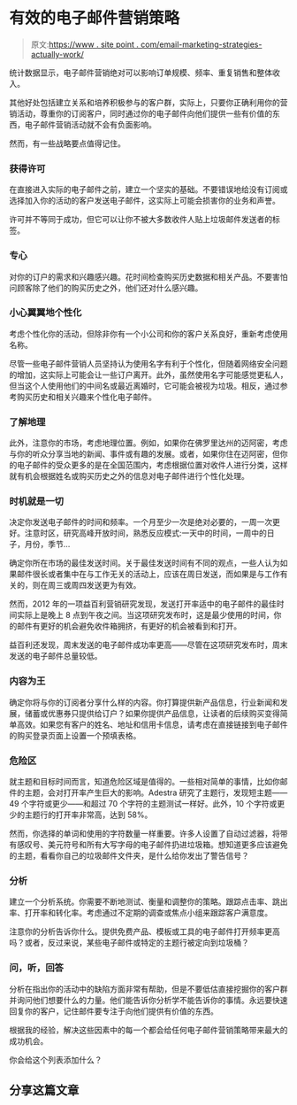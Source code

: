 # 有效的电子邮件营销策略

> 原文:[https://www . site point . com/email-marketing-strategies-actually-work/](https://www.sitepoint.com/email-marketing-strategies-actually-work/)

统计数据显示，电子邮件营销绝对可以影响订单规模、频率、重复销售和整体收入。

其他好处包括建立关系和培养积极参与的客户群，实际上，只要你正确利用你的营销活动，尊重你的订阅客户，同时通过你的电子邮件向他们提供一些有价值的东西，电子邮件营销活动就不会有负面影响。

然而，有一些战略要点值得记住。

### 获得许可

在直接进入实际的电子邮件之前，建立一个坚实的基础。不要错误地给没有订阅或选择加入你的活动的客户发送电子邮件，这实际上可能会损害你的业务和声誉。

许可并不等同于成功，但它可以让你不被大多数收件人贴上垃圾邮件发送者的标签。

### 专心

对你的订户的需求和兴趣感兴趣。花时间检查购买历史数据和相关产品。不要害怕问顾客除了他们的购买历史之外，他们还对什么感兴趣。

### 小心翼翼地个性化

考虑个性化你的活动，但除非你有一个小公司和你的客户关系良好，重新考虑使用名称。

尽管一些电子邮件营销人员坚持认为使用名字有利于个性化，但随着网络安全问题的增加，这实际上可能会让一些订户离开。此外，虽然使用名字可能感觉更私人，但当这个人使用他们的中间名或最近离婚时，它可能会被视为垃圾。相反，通过参考购买历史和相关兴趣来个性化电子邮件。

### 了解地理

此外，注意你的市场，考虑地理位置。例如，如果你在佛罗里达州的迈阿密，考虑与你的听众分享当地的新闻、事件或有趣的发展。或者，如果你住在迈阿密，但你的电子邮件的受众更多的是在全国范围内，考虑根据位置对收件人进行分类，这样就有机会根据姓名或购买历史之外的信息对电子邮件进行个性化处理。

### 时机就是一切

决定你发送电子邮件的时间和频率。一个月至少一次是绝对必要的，一周一次更好。注意时区，研究高峰开放时间，熟悉反应模式:一天中的时间，一周中的日子，月份，季节…

确定你所在市场的最佳发送时间。关于最佳发送时间有不同的观点，一些人认为如果邮件很长或者集中在与工作无关的活动上，应该在周日发送，而如果是与工作有关的，则在周三或周四发送更为有效。

然而，2012 年的一项益百利营销研究发现，发送打开率适中的电子邮件的最佳时间实际上是晚上 8 点到午夜之间。当这项研究发布时，这是最少使用的时间，你的邮件有更好的机会避免收件箱拥挤，有更好的机会被看到和打开。

益百利还发现，周末发送的电子邮件成功率更高——尽管在这项研究发布时，周末发送的电子邮件总量较低。

### 内容为王

确定你将与你的订阅者分享什么样的内容。你打算提供新产品信息，行业新闻和发展，储蓄或优惠券只提供给订户？如果你提供产品信息，让读者的后续购买变得简单高效。如果您有客户的姓名、地址和信用卡信息，请考虑在直接链接到电子邮件的购买登录页面上设置一个预填表格。

### 危险区

就主题和目标时间而言，知道危险区域是值得的。一些相对简单的事情，比如你邮件的主题，会对打开率产生巨大的影响。Adestra 研究了主题行，发现短主题——49 个字符或更少——和超过 70 个字符的主题测试一样好。此外，10 个字符或更少的主题行的打开率非常高，达到 58%。

然而，你选择的单词和使用的字符数量一样重要。许多人设置了自动过滤器，将带有感叹号、美元符号和所有大写字母的电子邮件扔进垃圾箱。想知道更多应该避免的主题，看看你自己的垃圾邮件文件夹，是什么给你发出了警告信号？

### 分析

建立一个分析系统。你需要不断地测试、衡量和调整你的策略。跟踪点击率、跳出率、打开率和转化率。考虑通过不定期的调查或焦点小组来跟踪客户满意度。

注意你的分析告诉你什么。提供免费产品、模板或工具的电子邮件打开频率更高吗？或者，反过来说，某些电子邮件或特定的主题行被定向到垃圾桶？

### 问，听，回答

分析在指出你的活动中的缺陷方面非常有帮助，但是不要低估直接挖掘你的客户群并询问他们想要什么的力量。他们能告诉你分析学不能告诉你的事情。永远要快速回复你的客户，记住邮件要专注于向他们提供有价值的东西。

根据我的经验，解决这些因素中的每一个都会给任何电子邮件营销策略带来最大的成功机会。

你会给这个列表添加什么？

## 分享这篇文章